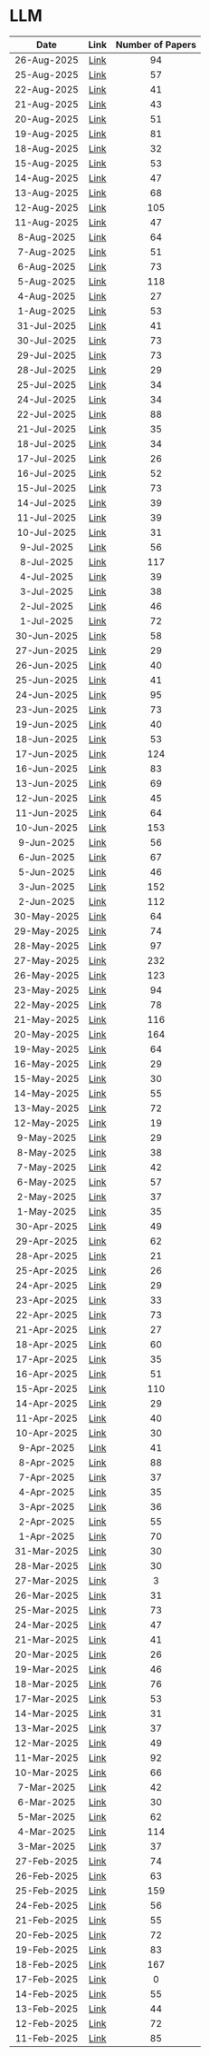 # LLM

| Date | Link | Number of Papers |
|:----:|:----:|:----------------:|
| 26-Aug-2025 | [Link](https://github.com/KJaebye/EmbodiedAI-Robotics-arXiv-Daily-Reporter/blob/main/26-Aug-2025/topic/LLM_related_papers.md) | 94 |
| 25-Aug-2025 | [Link](https://github.com/KJaebye/EmbodiedAI-Robotics-arXiv-Daily-Reporter/blob/main/25-Aug-2025/topic/LLM_related_papers.md) | 57 |
| 22-Aug-2025 | [Link](https://github.com/KJaebye/EmbodiedAI-Robotics-arXiv-Daily-Reporter/blob/main/22-Aug-2025/topic/LLM_related_papers.md) | 41 |
| 21-Aug-2025 | [Link](https://github.com/KJaebye/EmbodiedAI-Robotics-arXiv-Daily-Reporter/blob/main/21-Aug-2025/topic/LLM_related_papers.md) | 43 |
| 20-Aug-2025 | [Link](https://github.com/KJaebye/EmbodiedAI-Robotics-arXiv-Daily-Reporter/blob/main/20-Aug-2025/topic/LLM_related_papers.md) | 51 |
| 19-Aug-2025 | [Link](https://github.com/KJaebye/EmbodiedAI-Robotics-arXiv-Daily-Reporter/blob/main/19-Aug-2025/topic/LLM_related_papers.md) | 81 |
| 18-Aug-2025 | [Link](https://github.com/KJaebye/EmbodiedAI-Robotics-arXiv-Daily-Reporter/blob/main/18-Aug-2025/topic/LLM_related_papers.md) | 32 |
| 15-Aug-2025 | [Link](https://github.com/KJaebye/EmbodiedAI-Robotics-arXiv-Daily-Reporter/blob/main/15-Aug-2025/topic/LLM_related_papers.md) | 53 |
| 14-Aug-2025 | [Link](https://github.com/KJaebye/EmbodiedAI-Robotics-arXiv-Daily-Reporter/blob/main/14-Aug-2025/topic/LLM_related_papers.md) | 47 |
| 13-Aug-2025 | [Link](https://github.com/KJaebye/EmbodiedAI-Robotics-arXiv-Daily-Reporter/blob/main/13-Aug-2025/topic/LLM_related_papers.md) | 68 |
| 12-Aug-2025 | [Link](https://github.com/KJaebye/EmbodiedAI-Robotics-arXiv-Daily-Reporter/blob/main/12-Aug-2025/topic/LLM_related_papers.md) | 105 |
| 11-Aug-2025 | [Link](https://github.com/KJaebye/EmbodiedAI-Robotics-arXiv-Daily-Reporter/blob/main/11-Aug-2025/topic/LLM_related_papers.md) | 47 |
| 8-Aug-2025 | [Link](https://github.com/KJaebye/EmbodiedAI-Robotics-arXiv-Daily-Reporter/blob/main/8-Aug-2025/topic/LLM_related_papers.md) | 64 |
| 7-Aug-2025 | [Link](https://github.com/KJaebye/EmbodiedAI-Robotics-arXiv-Daily-Reporter/blob/main/7-Aug-2025/topic/LLM_related_papers.md) | 51 |
| 6-Aug-2025 | [Link](https://github.com/KJaebye/EmbodiedAI-Robotics-arXiv-Daily-Reporter/blob/main/6-Aug-2025/topic/LLM_related_papers.md) | 73 |
| 5-Aug-2025 | [Link](https://github.com/KJaebye/EmbodiedAI-Robotics-arXiv-Daily-Reporter/blob/main/5-Aug-2025/topic/LLM_related_papers.md) | 118 |
| 4-Aug-2025 | [Link](https://github.com/KJaebye/EmbodiedAI-Robotics-arXiv-Daily-Reporter/blob/main/4-Aug-2025/topic/LLM_related_papers.md) | 27 |
| 1-Aug-2025 | [Link](https://github.com/KJaebye/EmbodiedAI-Robotics-arXiv-Daily-Reporter/blob/main/1-Aug-2025/topic/LLM_related_papers.md) | 53 |
| 31-Jul-2025 | [Link](https://github.com/KJaebye/EmbodiedAI-Robotics-arXiv-Daily-Reporter/blob/main/31-Jul-2025/topic/LLM_related_papers.md) | 41 |
| 30-Jul-2025 | [Link](https://github.com/KJaebye/EmbodiedAI-Robotics-arXiv-Daily-Reporter/blob/main/30-Jul-2025/topic/LLM_related_papers.md) | 73 |
| 29-Jul-2025 | [Link](https://github.com/KJaebye/EmbodiedAI-Robotics-arXiv-Daily-Reporter/blob/main/29-Jul-2025/topic/LLM_related_papers.md) | 73 |
| 28-Jul-2025 | [Link](https://github.com/KJaebye/EmbodiedAI-Robotics-arXiv-Daily-Reporter/blob/main/28-Jul-2025/topic/LLM_related_papers.md) | 29 |
| 25-Jul-2025 | [Link](https://github.com/KJaebye/EmbodiedAI-Robotics-arXiv-Daily-Reporter/blob/main/25-Jul-2025/topic/LLM_related_papers.md) | 34 |
| 24-Jul-2025 | [Link](https://github.com/KJaebye/EmbodiedAI-Robotics-arXiv-Daily-Reporter/blob/main/24-Jul-2025/topic/LLM_related_papers.md) | 34 |
| 22-Jul-2025 | [Link](https://github.com/KJaebye/EmbodiedAI-Robotics-arXiv-Daily-Reporter/blob/main/22-Jul-2025/topic/LLM_related_papers.md) | 88 |
| 21-Jul-2025 | [Link](https://github.com/KJaebye/EmbodiedAI-Robotics-arXiv-Daily-Reporter/blob/main/21-Jul-2025/topic/LLM_related_papers.md) | 35 |
| 18-Jul-2025 | [Link](https://github.com/KJaebye/EmbodiedAI-Robotics-arXiv-Daily-Reporter/blob/main/18-Jul-2025/topic/LLM_related_papers.md) | 34 |
| 17-Jul-2025 | [Link](https://github.com/KJaebye/EmbodiedAI-Robotics-arXiv-Daily-Reporter/blob/main/17-Jul-2025/topic/LLM_related_papers.md) | 26 |
| 16-Jul-2025 | [Link](https://github.com/KJaebye/EmbodiedAI-Robotics-arXiv-Daily-Reporter/blob/main/16-Jul-2025/topic/LLM_related_papers.md) | 52 |
| 15-Jul-2025 | [Link](https://github.com/KJaebye/EmbodiedAI-Robotics-arXiv-Daily-Reporter/blob/main/15-Jul-2025/topic/LLM_related_papers.md) | 73 |
| 14-Jul-2025 | [Link](https://github.com/KJaebye/EmbodiedAI-Robotics-arXiv-Daily-Reporter/blob/main/14-Jul-2025/topic/LLM_related_papers.md) | 39 |
| 11-Jul-2025 | [Link](https://github.com/KJaebye/EmbodiedAI-Robotics-arXiv-Daily-Reporter/blob/main/11-Jul-2025/topic/LLM_related_papers.md) | 39 |
| 10-Jul-2025 | [Link](https://github.com/KJaebye/EmbodiedAI-Robotics-arXiv-Daily-Reporter/blob/main/10-Jul-2025/topic/LLM_related_papers.md) | 31 |
| 9-Jul-2025 | [Link](https://github.com/KJaebye/EmbodiedAI-Robotics-arXiv-Daily-Reporter/blob/main/9-Jul-2025/topic/LLM_related_papers.md) | 56 |
| 8-Jul-2025 | [Link](https://github.com/KJaebye/EmbodiedAI-Robotics-arXiv-Daily-Reporter/blob/main/8-Jul-2025/topic/LLM_related_papers.md) | 117 |
| 4-Jul-2025 | [Link](https://github.com/KJaebye/EmbodiedAI-Robotics-arXiv-Daily-Reporter/blob/main/4-Jul-2025/topic/LLM_related_papers.md) | 39 |
| 3-Jul-2025 | [Link](https://github.com/KJaebye/EmbodiedAI-Robotics-arXiv-Daily-Reporter/blob/main/3-Jul-2025/topic/LLM_related_papers.md) | 38 |
| 2-Jul-2025 | [Link](https://github.com/KJaebye/EmbodiedAI-Robotics-arXiv-Daily-Reporter/blob/main/2-Jul-2025/topic/LLM_related_papers.md) | 46 |
| 1-Jul-2025 | [Link](https://github.com/KJaebye/EmbodiedAI-Robotics-arXiv-Daily-Reporter/blob/main/1-Jul-2025/topic/LLM_related_papers.md) | 72 |
| 30-Jun-2025 | [Link](https://github.com/KJaebye/EmbodiedAI-Robotics-arXiv-Daily-Reporter/blob/main/30-Jun-2025/topic/LLM_related_papers.md) | 58 |
| 27-Jun-2025 | [Link](https://github.com/KJaebye/EmbodiedAI-Robotics-arXiv-Daily-Reporter/blob/main/27-Jun-2025/topic/LLM_related_papers.md) | 29 |
| 26-Jun-2025 | [Link](https://github.com/KJaebye/EmbodiedAI-Robotics-arXiv-Daily-Reporter/blob/main/26-Jun-2025/topic/LLM_related_papers.md) | 40 |
| 25-Jun-2025 | [Link](https://github.com/KJaebye/EmbodiedAI-Robotics-arXiv-Daily-Reporter/blob/main/25-Jun-2025/topic/LLM_related_papers.md) | 41 |
| 24-Jun-2025 | [Link](https://github.com/KJaebye/EmbodiedAI-Robotics-arXiv-Daily-Reporter/blob/main/24-Jun-2025/topic/LLM_related_papers.md) | 95 |
| 23-Jun-2025 | [Link](https://github.com/KJaebye/EmbodiedAI-Robotics-arXiv-Daily-Reporter/blob/main/23-Jun-2025/topic/LLM_related_papers.md) | 73 |
| 19-Jun-2025 | [Link](https://github.com/KJaebye/EmbodiedAI-Robotics-arXiv-Daily-Reporter/blob/main/19-Jun-2025/topic/LLM_related_papers.md) | 40 |
| 18-Jun-2025 | [Link](https://github.com/KJaebye/EmbodiedAI-Robotics-arXiv-Daily-Reporter/blob/main/18-Jun-2025/topic/LLM_related_papers.md) | 53 |
| 17-Jun-2025 | [Link](https://github.com/KJaebye/EmbodiedAI-Robotics-arXiv-Daily-Reporter/blob/main/17-Jun-2025/topic/LLM_related_papers.md) | 124 |
| 16-Jun-2025 | [Link](https://github.com/KJaebye/EmbodiedAI-Robotics-arXiv-Daily-Reporter/blob/main/16-Jun-2025/topic/LLM_related_papers.md) | 83 |
| 13-Jun-2025 | [Link](https://github.com/KJaebye/EmbodiedAI-Robotics-arXiv-Daily-Reporter/blob/main/13-Jun-2025/topic/LLM_related_papers.md) | 69 |
| 12-Jun-2025 | [Link](https://github.com/KJaebye/EmbodiedAI-Robotics-arXiv-Daily-Reporter/blob/main/12-Jun-2025/topic/LLM_related_papers.md) | 45 |
| 11-Jun-2025 | [Link](https://github.com/KJaebye/EmbodiedAI-Robotics-arXiv-Daily-Reporter/blob/main/11-Jun-2025/topic/LLM_related_papers.md) | 64 |
| 10-Jun-2025 | [Link](https://github.com/KJaebye/EmbodiedAI-Robotics-arXiv-Daily-Reporter/blob/main/10-Jun-2025/topic/LLM_related_papers.md) | 153 |
| 9-Jun-2025 | [Link](https://github.com/KJaebye/EmbodiedAI-Robotics-arXiv-Daily-Reporter/blob/main/9-Jun-2025/topic/LLM_related_papers.md) | 56 |
| 6-Jun-2025 | [Link](https://github.com/KJaebye/EmbodiedAI-Robotics-arXiv-Daily-Reporter/blob/main/6-Jun-2025/topic/LLM_related_papers.md) | 67 |
| 5-Jun-2025 | [Link](https://github.com/KJaebye/EmbodiedAI-Robotics-arXiv-Daily-Reporter/blob/main/5-Jun-2025/topic/LLM_related_papers.md) | 46 |
| 3-Jun-2025 | [Link](https://github.com/KJaebye/EmbodiedAI-Robotics-arXiv-Daily-Reporter/blob/main/3-Jun-2025/topic/LLM_related_papers.md) | 152 |
| 2-Jun-2025 | [Link](https://github.com/KJaebye/EmbodiedAI-Robotics-arXiv-Daily-Reporter/blob/main/2-Jun-2025/topic/LLM_related_papers.md) | 112 |
| 30-May-2025 | [Link](https://github.com/KJaebye/EmbodiedAI-Robotics-arXiv-Daily-Reporter/blob/main/30-May-2025/topic/LLM_related_papers.md) | 64 |
| 29-May-2025 | [Link](https://github.com/KJaebye/EmbodiedAI-Robotics-arXiv-Daily-Reporter/blob/main/29-May-2025/topic/LLM_related_papers.md) | 74 |
| 28-May-2025 | [Link](https://github.com/KJaebye/EmbodiedAI-Robotics-arXiv-Daily-Reporter/blob/main/28-May-2025/topic/LLM_related_papers.md) | 97 |
| 27-May-2025 | [Link](https://github.com/KJaebye/EmbodiedAI-Robotics-arXiv-Daily-Reporter/blob/main/27-May-2025/topic/LLM_related_papers.md) | 232 |
| 26-May-2025 | [Link](https://github.com/KJaebye/EmbodiedAI-Robotics-arXiv-Daily-Reporter/blob/main/26-May-2025/topic/LLM_related_papers.md) | 123 |
| 23-May-2025 | [Link](https://github.com/KJaebye/EmbodiedAI-Robotics-arXiv-Daily-Reporter/blob/main/23-May-2025/topic/LLM_related_papers.md) | 94 |
| 22-May-2025 | [Link](https://github.com/KJaebye/EmbodiedAI-Robotics-arXiv-Daily-Reporter/blob/main/22-May-2025/topic/LLM_related_papers.md) | 78 |
| 21-May-2025 | [Link](https://github.com/KJaebye/EmbodiedAI-Robotics-arXiv-Daily-Reporter/blob/main/21-May-2025/topic/LLM_related_papers.md) | 116 |
| 20-May-2025 | [Link](https://github.com/KJaebye/EmbodiedAI-Robotics-arXiv-Daily-Reporter/blob/main/20-May-2025/topic/LLM_related_papers.md) | 164 |
| 19-May-2025 | [Link](https://github.com/KJaebye/EmbodiedAI-Robotics-arXiv-Daily-Reporter/blob/main/19-May-2025/topic/LLM_related_papers.md) | 64 |
| 16-May-2025 | [Link](https://github.com/KJaebye/EmbodiedAI-Robotics-arXiv-Daily-Reporter/blob/main/16-May-2025/topic/LLM_related_papers.md) | 29 |
| 15-May-2025 | [Link](https://github.com/KJaebye/EmbodiedAI-Robotics-arXiv-Daily-Reporter/blob/main/15-May-2025/topic/LLM_related_papers.md) | 30 |
| 14-May-2025 | [Link](https://github.com/KJaebye/EmbodiedAI-Robotics-arXiv-Daily-Reporter/blob/main/14-May-2025/topic/LLM_related_papers.md) | 55 |
| 13-May-2025 | [Link](https://github.com/KJaebye/EmbodiedAI-Robotics-arXiv-Daily-Reporter/blob/main/13-May-2025/topic/LLM_related_papers.md) | 72 |
| 12-May-2025 | [Link](https://github.com/KJaebye/EmbodiedAI-Robotics-arXiv-Daily-Reporter/blob/main/12-May-2025/topic/LLM_related_papers.md) | 19 |
| 9-May-2025 | [Link](https://github.com/KJaebye/EmbodiedAI-Robotics-arXiv-Daily-Reporter/blob/main/9-May-2025/topic/LLM_related_papers.md) | 29 |
| 8-May-2025 | [Link](https://github.com/KJaebye/EmbodiedAI-Robotics-arXiv-Daily-Reporter/blob/main/8-May-2025/topic/LLM_related_papers.md) | 38 |
| 7-May-2025 | [Link](https://github.com/KJaebye/EmbodiedAI-Robotics-arXiv-Daily-Reporter/blob/main/7-May-2025/topic/LLM_related_papers.md) | 42 |
| 6-May-2025 | [Link](https://github.com/KJaebye/EmbodiedAI-Robotics-arXiv-Daily-Reporter/blob/main/6-May-2025/topic/LLM_related_papers.md) | 57 |
| 2-May-2025 | [Link](https://github.com/KJaebye/EmbodiedAI-Robotics-arXiv-Daily-Reporter/blob/main/2-May-2025/topic/LLM_related_papers.md) | 37 |
| 1-May-2025 | [Link](https://github.com/KJaebye/EmbodiedAI-Robotics-arXiv-Daily-Reporter/blob/main/1-May-2025/topic/LLM_related_papers.md) | 35 |
| 30-Apr-2025 | [Link](https://github.com/KJaebye/EmbodiedAI-Robotics-arXiv-Daily-Reporter/blob/main/30-Apr-2025/topic/LLM_related_papers.md) | 49 |
| 29-Apr-2025 | [Link](https://github.com/KJaebye/EmbodiedAI-Robotics-arXiv-Daily-Reporter/blob/main/29-Apr-2025/topic/LLM_related_papers.md) | 62 |
| 28-Apr-2025 | [Link](https://github.com/KJaebye/EmbodiedAI-Robotics-arXiv-Daily-Reporter/blob/main/28-Apr-2025/topic/LLM_related_papers.md) | 21 |
| 25-Apr-2025 | [Link](https://github.com/KJaebye/EmbodiedAI-Robotics-arXiv-Daily-Reporter/blob/main/25-Apr-2025/topic/LLM_related_papers.md) | 26 |
| 24-Apr-2025 | [Link](https://github.com/KJaebye/EmbodiedAI-Robotics-arXiv-Daily-Reporter/blob/main/24-Apr-2025/topic/LLM_related_papers.md) | 29 |
| 23-Apr-2025 | [Link](https://github.com/KJaebye/EmbodiedAI-Robotics-arXiv-Daily-Reporter/blob/main/23-Apr-2025/topic/LLM_related_papers.md) | 33 |
| 22-Apr-2025 | [Link](https://github.com/KJaebye/EmbodiedAI-Robotics-arXiv-Daily-Reporter/blob/main/22-Apr-2025/topic/LLM_related_papers.md) | 73 |
| 21-Apr-2025 | [Link](https://github.com/KJaebye/EmbodiedAI-Robotics-arXiv-Daily-Reporter/blob/main/21-Apr-2025/topic/LLM_related_papers.md) | 27 |
| 18-Apr-2025 | [Link](https://github.com/KJaebye/EmbodiedAI-Robotics-arXiv-Daily-Reporter/blob/main/18-Apr-2025/topic/LLM_related_papers.md) | 60 |
| 17-Apr-2025 | [Link](https://github.com/KJaebye/EmbodiedAI-Robotics-arXiv-Daily-Reporter/blob/main/17-Apr-2025/topic/LLM_related_papers.md) | 35 |
| 16-Apr-2025 | [Link](https://github.com/KJaebye/EmbodiedAI-Robotics-arXiv-Daily-Reporter/blob/main/16-Apr-2025/topic/LLM_related_papers.md) | 51 |
| 15-Apr-2025 | [Link](https://github.com/KJaebye/EmbodiedAI-Robotics-arXiv-Daily-Reporter/blob/main/15-Apr-2025/topic/LLM_related_papers.md) | 110 |
| 14-Apr-2025 | [Link](https://github.com/KJaebye/EmbodiedAI-Robotics-arXiv-Daily-Reporter/blob/main/14-Apr-2025/topic/LLM_related_papers.md) | 29 |
| 11-Apr-2025 | [Link](https://github.com/KJaebye/EmbodiedAI-Robotics-arXiv-Daily-Reporter/blob/main/11-Apr-2025/topic/LLM_related_papers.md) | 40 |
| 10-Apr-2025 | [Link](https://github.com/KJaebye/EmbodiedAI-Robotics-arXiv-Daily-Reporter/blob/main/10-Apr-2025/topic/LLM_related_papers.md) | 30 |
| 9-Apr-2025 | [Link](https://github.com/KJaebye/EmbodiedAI-Robotics-arXiv-Daily-Reporter/blob/main/9-Apr-2025/topic/LLM_related_papers.md) | 41 |
| 8-Apr-2025 | [Link](https://github.com/KJaebye/EmbodiedAI-Robotics-arXiv-Daily-Reporter/blob/main/8-Apr-2025/topic/LLM_related_papers.md) | 88 |
| 7-Apr-2025 | [Link](https://github.com/KJaebye/EmbodiedAI-Robotics-arXiv-Daily-Reporter/blob/main/7-Apr-2025/topic/LLM_related_papers.md) | 37 |
| 4-Apr-2025 | [Link](https://github.com/KJaebye/EmbodiedAI-Robotics-arXiv-Daily-Reporter/blob/main/4-Apr-2025/topic/LLM_related_papers.md) | 35 |
| 3-Apr-2025 | [Link](https://github.com/KJaebye/EmbodiedAI-Robotics-arXiv-Daily-Reporter/blob/main/3-Apr-2025/topic/LLM_related_papers.md) | 36 |
| 2-Apr-2025 | [Link](https://github.com/KJaebye/EmbodiedAI-Robotics-arXiv-Daily-Reporter/blob/main/2-Apr-2025/topic/LLM_related_papers.md) | 55 |
| 1-Apr-2025 | [Link](https://github.com/KJaebye/EmbodiedAI-Robotics-arXiv-Daily-Reporter/blob/main/1-Apr-2025/topic/LLM_related_papers.md) | 70 |
| 31-Mar-2025 | [Link](https://github.com/KJaebye/EmbodiedAI-Robotics-arXiv-Daily-Reporter/blob/main/31-Mar-2025/topic/LLM_related_papers.md) | 30 |
| 28-Mar-2025 | [Link](https://github.com/KJaebye/EmbodiedAI-Robotics-arXiv-Daily-Reporter/blob/main/28-Mar-2025/topic/LLM_related_papers.md) | 30 |
| 27-Mar-2025 | [Link](https://github.com/KJaebye/EmbodiedAI-Robotics-arXiv-Daily-Reporter/blob/main/27-Mar-2025/topic/LLM_related_papers.md) | 3 |
| 26-Mar-2025 | [Link](https://github.com/KJaebye/EmbodiedAI-Robotics-arXiv-Daily-Reporter/blob/main/26-Mar-2025/topic/LLM_related_papers.md) | 31 |
| 25-Mar-2025 | [Link](https://github.com/KJaebye/EmbodiedAI-Robotics-arXiv-Daily-Reporter/blob/main/25-Mar-2025/topic/LLM_related_papers.md) | 73 |
| 24-Mar-2025 | [Link](https://github.com/KJaebye/EmbodiedAI-Robotics-arXiv-Daily-Reporter/blob/main/24-Mar-2025/topic/LLM_related_papers.md) | 47 |
| 21-Mar-2025 | [Link](https://github.com/KJaebye/EmbodiedAI-Robotics-arXiv-Daily-Reporter/blob/main/21-Mar-2025/topic/LLM_related_papers.md) | 41 |
| 20-Mar-2025 | [Link](https://github.com/KJaebye/EmbodiedAI-Robotics-arXiv-Daily-Reporter/blob/main/20-Mar-2025/topic/LLM_related_papers.md) | 26 |
| 19-Mar-2025 | [Link](https://github.com/KJaebye/EmbodiedAI-Robotics-arXiv-Daily-Reporter/blob/main/19-Mar-2025/topic/LLM_related_papers.md) | 46 |
| 18-Mar-2025 | [Link](https://github.com/KJaebye/EmbodiedAI-Robotics-arXiv-Daily-Reporter/blob/main/18-Mar-2025/topic/LLM_related_papers.md) | 76 |
| 17-Mar-2025 | [Link](https://github.com/KJaebye/EmbodiedAI-Robotics-arXiv-Daily-Reporter/blob/main/17-Mar-2025/topic/LLM_related_papers.md) | 53 |
| 14-Mar-2025 | [Link](https://github.com/KJaebye/EmbodiedAI-Robotics-arXiv-Daily-Reporter/blob/main/14-Mar-2025/topic/LLM_related_papers.md) | 31 |
| 13-Mar-2025 | [Link](https://github.com/KJaebye/EmbodiedAI-Robotics-arXiv-Daily-Reporter/blob/main/13-Mar-2025/topic/LLM_related_papers.md) | 37 |
| 12-Mar-2025 | [Link](https://github.com/KJaebye/EmbodiedAI-Robotics-arXiv-Daily-Reporter/blob/main/12-Mar-2025/topic/LLM_related_papers.md) | 49 |
| 11-Mar-2025 | [Link](https://github.com/KJaebye/EmbodiedAI-Robotics-arXiv-Daily-Reporter/blob/main/11-Mar-2025/topic/LLM_related_papers.md) | 92 |
| 10-Mar-2025 | [Link](https://github.com/KJaebye/EmbodiedAI-Robotics-arXiv-Daily-Reporter/blob/main/10-Mar-2025/topic/LLM_related_papers.md) | 66 |
| 7-Mar-2025 | [Link](https://github.com/KJaebye/EmbodiedAI-Robotics-arXiv-Daily-Reporter/blob/main/7-Mar-2025/topic/LLM_related_papers.md) | 42 |
| 6-Mar-2025 | [Link](https://github.com/KJaebye/EmbodiedAI-Robotics-arXiv-Daily-Reporter/blob/main/6-Mar-2025/topic/LLM_related_papers.md) | 30 |
| 5-Mar-2025 | [Link](https://github.com/KJaebye/EmbodiedAI-Robotics-arXiv-Daily-Reporter/blob/main/5-Mar-2025/topic/LLM_related_papers.md) | 62 |
| 4-Mar-2025 | [Link](https://github.com/KJaebye/EmbodiedAI-Robotics-arXiv-Daily-Reporter/blob/main/4-Mar-2025/topic/LLM_related_papers.md) | 114 |
| 3-Mar-2025 | [Link](https://github.com/KJaebye/EmbodiedAI-Robotics-arXiv-Daily-Reporter/blob/main/3-Mar-2025/topic/LLM_related_papers.md) | 37 |
| 27-Feb-2025 | [Link](https://github.com/KJaebye/EmbodiedAI-Robotics-arXiv-Daily-Reporter/blob/main/27-Feb-2025/topic/LLM_related_papers.md) | 74 |
| 26-Feb-2025 | [Link](https://github.com/KJaebye/EmbodiedAI-Robotics-arXiv-Daily-Reporter/blob/main/26-Feb-2025/topic/LLM_related_papers.md) | 63 |
| 25-Feb-2025 | [Link](https://github.com/KJaebye/EmbodiedAI-Robotics-arXiv-Daily-Reporter/blob/main/25-Feb-2025/topic/LLM_related_papers.md) | 159 |
| 24-Feb-2025 | [Link](https://github.com/KJaebye/EmbodiedAI-Robotics-arXiv-Daily-Reporter/blob/main/24-Feb-2025/topic/LLM_related_papers.md) | 56 |
| 21-Feb-2025 | [Link](https://github.com/KJaebye/EmbodiedAI-Robotics-arXiv-Daily-Reporter/blob/main/21-Feb-2025/topic/LLM_related_papers.md) | 55 |
| 20-Feb-2025 | [Link](https://github.com/KJaebye/EmbodiedAI-Robotics-arXiv-Daily-Reporter/blob/main/20-Feb-2025/topic/LLM_related_papers.md) | 72 |
| 19-Feb-2025 | [Link](https://github.com/KJaebye/EmbodiedAI-Robotics-arXiv-Daily-Reporter/blob/main/19-Feb-2025/topic/LLM_related_papers.md) | 83 |
| 18-Feb-2025 | [Link](https://github.com/KJaebye/EmbodiedAI-Robotics-arXiv-Daily-Reporter/blob/main/18-Feb-2025/topic/LLM_related_papers.md) | 167 |
| 17-Feb-2025 | [Link](https://github.com/KJaebye/EmbodiedAI-Robotics-arXiv-Daily-Reporter/blob/main/17-Feb-2025/topic/LLM_related_papers.md) | 0 |
| 14-Feb-2025 | [Link](https://github.com/KJaebye/EmbodiedAI-Robotics-arXiv-Daily-Reporter/blob/main/14-Feb-2025/topic/LLM_related_papers.md) | 55 |
| 13-Feb-2025 | [Link](https://github.com/KJaebye/EmbodiedAI-Robotics-arXiv-Daily-Reporter/blob/main/13-Feb-2025/topic/LLM_related_papers.md) | 44 |
| 12-Feb-2025 | [Link](https://github.com/KJaebye/EmbodiedAI-Robotics-arXiv-Daily-Reporter/blob/main/12-Feb-2025/topic/LLM_related_papers.md) | 72 |
| 11-Feb-2025 | [Link](https://github.com/KJaebye/EmbodiedAI-Robotics-arXiv-Daily-Reporter/blob/main/11-Feb-2025/topic/LLM_related_papers.md) | 85 |
